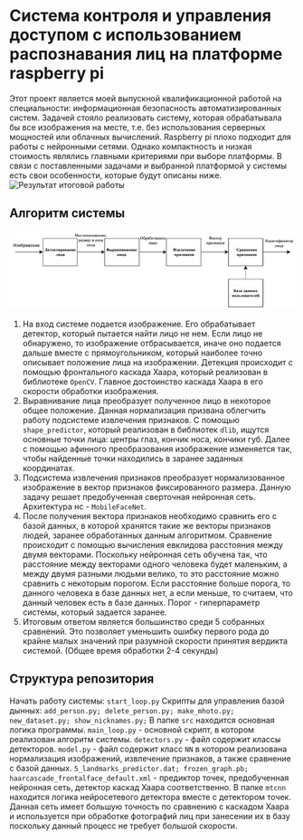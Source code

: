 ﻿# Система контроля и управления доступом с использованием распознавания лиц на платформе raspberry pi

Этот проект является моей выпускной квалификационной работой на специальности: информационная безопасность автоматизированных систем. Задачей стояло реализовать систему, которая обрабатывала бы все изображения на месте, т.е. без использования серверных мощностей или облачных вычислений. Raspberry pi плохо подходит для работы с нейронными сетями. Однако компактность и низкая стоимость являлись главными критериями при выборе платформы. В связи с поставленными задачами и выбранной платформой у системы есть свои особенности, которые будут описаны ниже.
![Результат итоговой работы](VID_20200930_130758.gif)
## Алгоритм системы
![Общий алгоритм распознавания лиц](block_diagram.png)

 1. На вход системе подается изображение. Его обрабатывает детектор, который пытается найти лицо не нем. Если лицо не обнаружено, то изображение отбрасывается, иначе оно подается дальше вместе с прямоугольником, который наиболее точно описывает положение лица на изображении. Детекция происходит с помощью фронтального каскада Хаара, который реализован в библиотеке `OpenCV`. Главное достоинство каскада Хаара в его скорости обработки изображения. 
 2. Выравнивание лица преобразует полученное лицо в некоторое общее положение. Данная нормализация призвана облегчить работу подсистеме извлечения признаков. С помощью `shape_predictor`, который реализован в библиотек `dlib`, ищутся основные точки лица: центры глаз, кончик носа, кончики губ. Далее с помощью афинного преобразования изображение изменяется так, чтобы найденные точки находились в заранее заданных координатах. 
 3. Подсистема извлечения признаков преобразует нормализованное изображение в вектор признаков фиксированного размера. Данную задачу решает предобученная сверточная нейронная сеть. Архитектура нс - `MobileFaceNet`.
 4. После получения вектора признаков необходимо сравнить его с базой данных, в которой хранятся такие же векторы признаков людей, заранее обработанных данным алгоритмом. Сравнение происходит с помощью вычисления евклидова расстояния между двумя векторами. Поскольку нейронная сеть обучена так, что расстояние между векторами одного человека будет маленьким, а между двумя разными людьми велико, то это расстояние можно сравнить с некоторым порогом. Если расстояние больше порога, то данного человека в базе данных нет, а если меньше, то считаем, что данный человек есть в базе данных. Порог - гиперпараметр системы, который задается заранее.
 5. Итоговым ответом является большинство среди 5 собранных сравнений. Это позволяет уменьшить ошибку первого рода до крайне малых значений при разумной скорости принятия вердикта системой. (Общее время обработки 2-4 секунды)
 

## Структура репозитория
Начать работу системы: `start_loop.py`
Скрипты для управления базой дынных: `add_person.py; delete_person.py; make_mhoto.py; new_dataset.py; show_nicknames.py;`
В папке `src` находится основная логика программы. `main_loop.py` - основной скрипт, в котором реализован алгоритм системы. `detectors.py` - файл содержит классы детекторов. `model.py` - файл содержит класс `NN` в котором реализована нормализация изображений, извлечение признаков, а также сравнение с базой данных. `5_landmarks_predictor.dat; frozen_graph.pb; haarcascade_frontalface_default.xml` - предиктор точек, предобученная нейронная сеть, детектор каскад Хаара соответственно.
В папке `mtcnn` находится логика нейросетевого детектора вместе с детектором точек. Данная сеть имеет большую точность по сравнению с каскадом Хаара и используется при обработке фотографий лиц при занесении их в базу поскольку данный процесс не требует большой скорости. 

